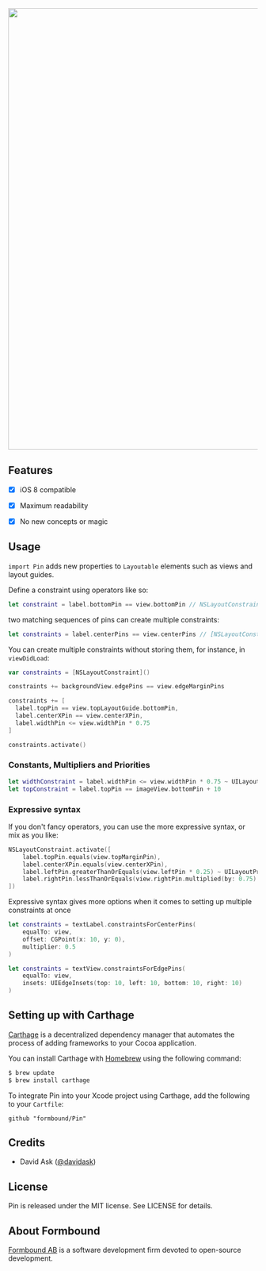 <img src="https://s14.postimg.org/3t6ko4ik1/pin_header.png" width="890" />


## Features

- [x] iOS 8 compatible
- [x] Maximum readability
- [x] No new concepts or magic


## Usage

`import Pin` adds new properties to `Layoutable` elements such as views and layout guides.

Define a constraint using operators like so:

```swift
let constraint = label.bottomPin == view.bottomPin // NSLayoutConstraint
```

two matching sequences of pins can create multiple constraints:

```swift
let constraints = label.centerPins == view.centerPins // [NSLayoutConstraints]
```

You can create multiple constraints without storing them, for instance, in `viewDidLoad`:

```swift
var constraints = [NSLayoutConstraint]()

constraints += backgroundView.edgePins == view.edgeMarginPins

constraints += [
  label.topPin == view.topLayoutGuide.bottomPin,
  label.centerXPin == view.centerXPin,
  label.widthPin <= view.widthPin * 0.75
]

constraints.activate()
```

### Constants, Multipliers and Priorities

```swift
let widthConstraint = label.widthPin <= view.widthPin * 0.75 ~ UILayoutPriorityDefaultHigh
let topConstraint = label.topPin == imageView.bottomPin + 10
```

### Expressive syntax

If you don't fancy operators, you can use the more expressive syntax, or mix as you like:

```swift
NSLayoutConstraint.activate([
    label.topPin.equals(view.topMarginPin),
    label.centerXPin.equals(view.centerXPin),
    label.leftPin.greaterThanOrEquals(view.leftPin * 0.25) ~ UILayoutPriorityDefaultHigh,
    label.rightPin.lessThanOrEquals(view.rightPin.multiplied(by: 0.75).offset(by: 10)).prioritized(at: UILayoutPriorityDefaultHigh)
])
```

Expressive syntax gives more options when it comes to setting up multiple constraints at once

```swift
let constraints = textLabel.constraintsForCenterPins(
	equalTo: view,
	offset: CGPoint(x: 10, y: 0),
	multiplier: 0.5
)
```

```swift
let constraints = textView.constraintsForEdgePins(
	equalTo: view,
	insets: UIEdgeInsets(top: 10, left: 10, bottom: 10, right: 10)
)
```

## Setting up with Carthage

[Carthage](https://github.com/Carthage/Carthage) is a decentralized dependency manager that automates the process of adding frameworks to your Cocoa application.

You can install Carthage with [Homebrew](http://brew.sh/) using the following command:

```bash
$ brew update
$ brew install carthage
```

To integrate Pin into your Xcode project using Carthage, add the following to your `Cartfile`:

```
github "formbound/Pin"
```

## Credits

- David Ask ([@davidask](https://github.com/davidask))

## License

Pin is released under the MIT license. See LICENSE for details.

## About Formbound

[Formbound AB](https://github.com/formbound) is a software development firm devoted to open-source development.
